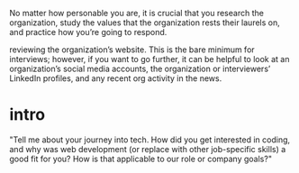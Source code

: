 No matter how personable you are, it is crucial that you research the organization, study the values that the organization rests their laurels on, and practice how you’re going to respond.

reviewing the organization’s website. This is the bare minimum for interviews; however, if you want to go further, it can be helpful to look at an organization’s social media accounts, the organization or interviewers’ LinkedIn profiles, and any recent org activity in the news.

# intro
"Tell me about your journey into tech. How did you get interested in coding, and why was web development (or replace with other job-specific skills) a good fit for you? How is that applicable to our role or company goals?"

